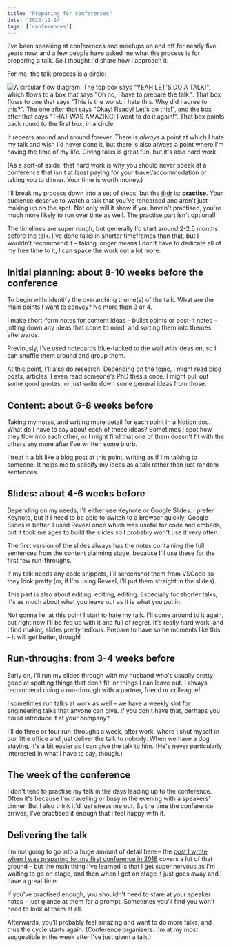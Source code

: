 ```yaml
---
title: "Preparing for conferences"
date: '2022-12-14'
tags: ['conferences']
---
```


I've been speaking at conferences and meetups on and off for nearly five years now, and a few people have asked me what the process is for preparing a talk. So I thought I'd share how I approach it.

<!--more-->

For me, the talk process is a circle:

![A circular flow diagram. The top box says "YEAH LET'S DO A TALK!", which flows to a box that says "Oh no, I have to prepare the talk.". That box flows to one that says "This is the worst. I hate this. Why did I agree to this?". The one after that says "Okay! Ready! Let's do this!", and the box after that says "THAT WAS AMAZING! I want to do it again!". That box points back round to the first box, in a circle.](/img/blog/circle-of-talks.png "It's the circle of talks.")

It repeats around and around forever. There is *always* a point at which I hate my talk and wish I'd never done it, but there is also always a point where I'm having the time of my life. Giving talks is great fun, but it's also hard work. 

(As a sort-of aside: that hard work is why you should never speak at a conference that isn't at _least_ paying for your travel/accommodation or taking you to dinner. Your time is worth money.)

I'll break my process down into a set of steps, but the <abbr title="too long; didn't read">tl;dr</abbr> is: **practise**. Your audience deserve to watch a talk that you've rehearsed and aren't just making up on the spot. Not only will it show if you haven't practised, you're much more likely to run over time as well. The practise part isn't optional!

The timelines are super rough, but generally I'd start around 2-2.5 months before the talk. I've done talks in shorter timeframes than that, but I wouldn't recommend it &ndash; taking longer means I don't have to dedicate all of my free time to it, I can space the work out a lot more.

## Initial planning: about 8-10 weeks before the conference
To begin with: identify the overarching theme(s) of the talk. What are the main points I want to convey? No more than 3 or 4.

I make short-form notes for content ideas &ndash; bullet points or post-it notes &ndash; jotting down any ideas that come to mind, and sorting them into themes afterwards. 

Previously, I've used notecards blue-tacked to the wall with ideas on, so I can shuffle them around and group them.

At this point, I'll also do research. Depending on the topic, I might read blog posts, articles, I even read someone's PhD thesis once. I might pull out some good quotes, or just write down some general ideas from those.

## Content: about 6-8 weeks before
Taking my notes, and writing more detail for each point in a Notion doc. What do I have to say about each of these ideas? Sometimes I spot how they flow into each other, or I might find that one of them doesn't fit with the others any more after I've written some blurb. 

I treat it a bit like a blog post at this point, writing as if I'm talking to someone. It helps me to solidify my ideas as a talk rather than just random sentences. 


## Slides: about 4-6 weeks before
Depending on my needs, I'll either use Keynote or Google Slides. I prefer Keynote, but if I need to be able to switch to a browser quickly, Google Slides is better. I used Reveal once which was useful for code and embeds, but it took me ages to build the slides so I probably won't use it very often.

The first version of the slides always has the notes containing the full sentences from the content planning stage, because I'll use these for the first few run-throughs.

If my talk needs any code snippets, I'll screenshot them from VSCode so they look pretty (or, if I'm using Reveal, I'll put them straight in the slides).

This part is also about editing, editing, editing. Especially for shorter talks, it's as much about what you leave out as it is what you put in.

Not gonna lie: at this point I start to hate my talk. I'll come around to it again, but right now I'll be fed up with it and full of regret. It's really hard work, and I find making slides pretty tedious. Prepare to have some moments like this &ndash; it will get better, though!

## Run-throughs: from 3-4 weeks before
Early on, I'll run my slides through with my husband who's usually pretty good at spotting things that don't fit, or things I can leave out. I always recommend doing a run-through with a partner, friend or colleague!

I sometimes run talks at work as well &ndash; we have a weekly slot for engineering talks that anyone can give. If you don't have that, perhaps you could introduce it at your company?

I'll do three or four run-throughs a week, after work, where I shut myself in our little office and just deliver the talk to nobody. When we have a dog staying, it's a bit easier as I can give the talk to him. (He's never particularly interested in what I have to say, though.)

## The week of the conference
I don't tend to practise my talk in the days leading up to the conference. Often it's because I'm travelling or busy in the evening with a speakers' dinner. But I also think it'd just stress me out. By the time the conference arrives, I've practised it enough that I feel happy with it.


## Delivering the talk
I'm not going to go into a huge amount of detail here &ndash; the [post I wrote when I was preparing for my first conference in 2018](/blog/things-experienced-speakers-wish-they-d-known) covers a lot of that ground &ndash; but the main thing I've learned is that I get super nervous as I'm waiting to go on stage, and then when I get on stage it just goes away and I have a great time. 

If you've practised enough, you shouldn't need to stare at your speaker notes &ndash; just glance at them for a prompt. Sometimes you'll find you won't need to look at them at all. 

Afterwards, you'll probably feel amazing and want to do more talks, and thus the cycle starts again. (Conference organisers: I'm at my most suggestible in the week after I've just given a talk.)
